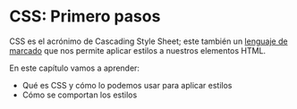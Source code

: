# CSS: Primero pasos

CSS es el acrónimo de Cascading Style Sheet; este también un [lenguaje de marcado](https://es.wikipedia.org/wiki/Lenguaje_de_marcado) que nos permite aplicar estilos a nuestros elementos HTML.

En este capítulo vamos a aprender:
* Qué es CSS y cómo lo podemos usar para aplicar estilos
* Cómo se comportan los estilos

